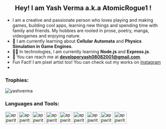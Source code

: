 <h2 align="center">Hey! I am Yash Verma a.k.a AtomicRogue1 !</h2>

- I am a creative and passionate person who loves playing and making games, building cool apps, learning new things and spending time with family and friends. My hobbies are rooted in prose, poetry, manga, videogames and enjoying nature.
- 🌱 I am currently learning about **Cellular Automata** and **Physics Simulation in Game Engines**.
- 🧑‍💻 In technologies, I am currently learning **Node.js** and **Express.js**.
- 🤝 You can reach me at **developeryash08082001@gmail.com**.
- Fun Fact! I am pixel artist too! You can check out my works on [Instagram](https://www.bing.com/ck/a?!&&p=33edfd7400008d2bfd185e2e48897f9643a3d73fe9cd4a0776fb3031262076d6JmltdHM9MTczMzM1NjgwMA&ptn=3&ver=2&hsh=4&fclid=0292d138-4c0d-61db-31ed-c2d54dff6003&psq=instagram+_atomicrogue_&u=a1aHR0cHM6Ly93d3cuaW5zdGFncmFtLmNvbS9fYXRvbWljcm9ndWVfLw&ntb=1)
- 

### Trophies:
<p align="left"> <img src="https://github-profile-trophy.vercel.app/?username=AtomicRogue1&theme=onedark" alt="yashverma" /> </p>

<h3 align="left">Languages and Tools:</h3>
<p align="left">
  <img src="https://www.vectorlogo.zone/logos/python/python-icon.svg" alt="appwrite" width="40" height="40"/>
  <img src="https://upload.wikimedia.org/wikipedia/commons/1/18/C_Programming_Language.svg" alt="appwrite" width="40" height="40"/>
  <img src="https://upload.wikimedia.org/wikipedia/commons/1/18/ISO_C%2B%2B_Logo.svg" alt="appwrite" width="40" height="40"/>
  <img src="https://logos-download.com/wp-content/uploads/2017/07/HTML5_logo.png" alt="appwrite" width="40" height="40"/>
  <img src="https://upload.wikimedia.org/wikipedia/commons/d/d5/CSS3_logo_and_wordmark.svg" alt="appwrite" width="40" height="40"/>
  <img src="https://upload.wikimedia.org/wikipedia/commons/thumb/a/a7/React-icon.svg/640px-React-icon.svg.png" alt="appwrite" width="40" height="40"/>
  <img src="https://cdn.freebiesupply.com/logos/large/2x/git-icon-logo-png-transparent.png" alt="appwrite" width="40" height="40"/>
  <img src="https://www.vectorlogo.zone/logos/python/python-icon.svg" alt="appwrite" width="40" height="40"/>
  <img src="https://www.vectorlogo.zone/logos/python/python-icon.svg" alt="appwrite" width="40" height="40"/>
</p>
